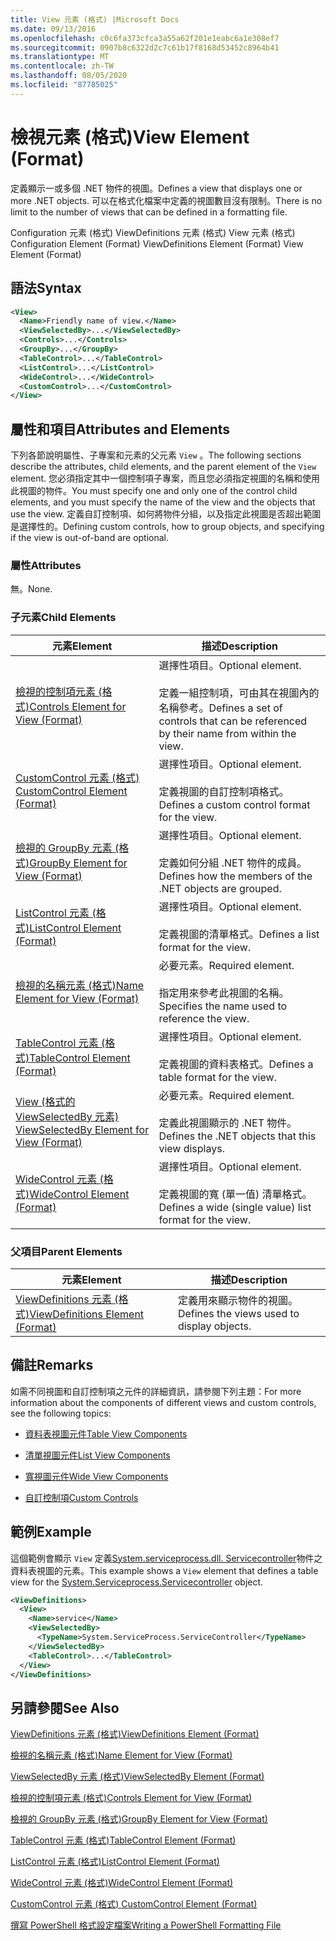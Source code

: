```yaml
---
title: View 元素 (格式) |Microsoft Docs
ms.date: 09/13/2016
ms.openlocfilehash: c0c6fa373cfca3a55a62f201e1eabc6a1e308ef7
ms.sourcegitcommit: 0907b8c6322d2c7c61b17f8168d53452c8964b41
ms.translationtype: MT
ms.contentlocale: zh-TW
ms.lasthandoff: 08/05/2020
ms.locfileid: "87785025"
---
```

# <a name="view-element-format"></a><span data-ttu-id="bc08b-102">檢視元素 (格式)</span><span class="sxs-lookup"><span data-stu-id="bc08b-102">View Element (Format)</span></span>

<span data-ttu-id="bc08b-103">定義顯示一或多個 .NET 物件的視圖。</span><span class="sxs-lookup"><span data-stu-id="bc08b-103">Defines a view that displays one or more .NET objects.</span></span> <span data-ttu-id="bc08b-104">可以在格式化檔案中定義的視圖數目沒有限制。</span><span class="sxs-lookup"><span data-stu-id="bc08b-104">There is no limit to the number of views that can be defined in a formatting file.</span></span>

<span data-ttu-id="bc08b-105">Configuration 元素 (格式) ViewDefinitions 元素 (格式) View 元素 (格式) </span><span class="sxs-lookup"><span data-stu-id="bc08b-105">Configuration Element (Format) ViewDefinitions Element (Format) View Element (Format)</span></span>

## <a name="syntax"></a><span data-ttu-id="bc08b-106">語法</span><span class="sxs-lookup"><span data-stu-id="bc08b-106">Syntax</span></span>

```xml
<View>
  <Name>Friendly name of view.</Name>
  <ViewSelectedBy>...</ViewSelectedBy>
  <Controls>...</Controls>
  <GroupBy>...</GroupBy>
  <TableControl>...</TableControl>
  <ListControl>...</ListControl>
  <WideControl>...</WideControl>
  <CustomControl>...</CustomControl>
</View>
```

## <a name="attributes-and-elements"></a><span data-ttu-id="bc08b-107">屬性和項目</span><span class="sxs-lookup"><span data-stu-id="bc08b-107">Attributes and Elements</span></span>

<span data-ttu-id="bc08b-108">下列各節說明屬性、子專案和元素的父元素 `View` 。</span><span class="sxs-lookup"><span data-stu-id="bc08b-108">The following sections describe the attributes, child elements, and the parent element of the `View` element.</span></span> <span data-ttu-id="bc08b-109">您必須指定其中一個控制項子專案，而且您必須指定視圖的名稱和使用此視圖的物件。</span><span class="sxs-lookup"><span data-stu-id="bc08b-109">You must specify one and only one of the control child elements, and you must specify the name of the view and the objects that use the view.</span></span> <span data-ttu-id="bc08b-110">定義自訂控制項、如何將物件分組，以及指定此視圖是否超出範圍是選擇性的。</span><span class="sxs-lookup"><span data-stu-id="bc08b-110">Defining custom controls, how to group objects, and specifying if the view is out-of-band are optional.</span></span>

### <a name="attributes"></a><span data-ttu-id="bc08b-111">屬性</span><span class="sxs-lookup"><span data-stu-id="bc08b-111">Attributes</span></span>

<span data-ttu-id="bc08b-112">無。</span><span class="sxs-lookup"><span data-stu-id="bc08b-112">None.</span></span>

### <a name="child-elements"></a><span data-ttu-id="bc08b-113">子元素</span><span class="sxs-lookup"><span data-stu-id="bc08b-113">Child Elements</span></span>

|<span data-ttu-id="bc08b-114">元素</span><span class="sxs-lookup"><span data-stu-id="bc08b-114">Element</span></span>|<span data-ttu-id="bc08b-115">描述</span><span class="sxs-lookup"><span data-stu-id="bc08b-115">Description</span></span>|
|-------------|-----------------|
|[<span data-ttu-id="bc08b-116">檢視的控制項元素 (格式)</span><span class="sxs-lookup"><span data-stu-id="bc08b-116">Controls Element for View (Format)</span></span>](./controls-element-for-view-format.md)|<span data-ttu-id="bc08b-117">選擇性項目。</span><span class="sxs-lookup"><span data-stu-id="bc08b-117">Optional element.</span></span><br /><br /> <span data-ttu-id="bc08b-118">定義一組控制項，可由其在視圖內的名稱參考。</span><span class="sxs-lookup"><span data-stu-id="bc08b-118">Defines a set of controls that can be referenced by their name from within the view.</span></span>|
|[<span data-ttu-id="bc08b-119">CustomControl 元素 (格式) </span><span class="sxs-lookup"><span data-stu-id="bc08b-119">CustomControl Element (Format)</span></span>](./customcontrol-element-for-groupby-format.md)|<span data-ttu-id="bc08b-120">選擇性項目。</span><span class="sxs-lookup"><span data-stu-id="bc08b-120">Optional element.</span></span><br /><br /> <span data-ttu-id="bc08b-121">定義視圖的自訂控制項格式。</span><span class="sxs-lookup"><span data-stu-id="bc08b-121">Defines a custom control format for the view.</span></span>|
|[<span data-ttu-id="bc08b-122">檢視的 GroupBy 元素 (格式)</span><span class="sxs-lookup"><span data-stu-id="bc08b-122">GroupBy Element for View (Format)</span></span>](./groupby-element-for-view-format.md)|<span data-ttu-id="bc08b-123">選擇性項目。</span><span class="sxs-lookup"><span data-stu-id="bc08b-123">Optional element.</span></span><br /><br /> <span data-ttu-id="bc08b-124">定義如何分組 .NET 物件的成員。</span><span class="sxs-lookup"><span data-stu-id="bc08b-124">Defines how the members of the .NET objects are grouped.</span></span>|
|[<span data-ttu-id="bc08b-125">ListControl 元素 (格式)</span><span class="sxs-lookup"><span data-stu-id="bc08b-125">ListControl Element (Format)</span></span>](./listcontrol-element-format.md)|<span data-ttu-id="bc08b-126">選擇性項目。</span><span class="sxs-lookup"><span data-stu-id="bc08b-126">Optional element.</span></span><br /><br /> <span data-ttu-id="bc08b-127">定義視圖的清單格式。</span><span class="sxs-lookup"><span data-stu-id="bc08b-127">Defines a list format for the view.</span></span>|
|[<span data-ttu-id="bc08b-128">檢視的名稱元素 (格式)</span><span class="sxs-lookup"><span data-stu-id="bc08b-128">Name Element for View (Format)</span></span>](./name-element-for-view-format.md)|<span data-ttu-id="bc08b-129">必要元素。</span><span class="sxs-lookup"><span data-stu-id="bc08b-129">Required element.</span></span><br /><br /> <span data-ttu-id="bc08b-130">指定用來參考此視圖的名稱。</span><span class="sxs-lookup"><span data-stu-id="bc08b-130">Specifies the name used to reference the view.</span></span>|
|[<span data-ttu-id="bc08b-131">TableControl 元素 (格式)</span><span class="sxs-lookup"><span data-stu-id="bc08b-131">TableControl Element (Format)</span></span>](./tablecontrol-element-format.md)|<span data-ttu-id="bc08b-132">選擇性項目。</span><span class="sxs-lookup"><span data-stu-id="bc08b-132">Optional element.</span></span><br /><br /> <span data-ttu-id="bc08b-133">定義視圖的資料表格式。</span><span class="sxs-lookup"><span data-stu-id="bc08b-133">Defines a table format for the view.</span></span>|
|[<span data-ttu-id="bc08b-134">View (格式的 ViewSelectedBy 元素) </span><span class="sxs-lookup"><span data-stu-id="bc08b-134">ViewSelectedBy Element for View (Format)</span></span>](./viewselectedby-element-format.md)|<span data-ttu-id="bc08b-135">必要元素。</span><span class="sxs-lookup"><span data-stu-id="bc08b-135">Required element.</span></span><br /><br /> <span data-ttu-id="bc08b-136">定義此視圖顯示的 .NET 物件。</span><span class="sxs-lookup"><span data-stu-id="bc08b-136">Defines the .NET objects that this view displays.</span></span>|
|[<span data-ttu-id="bc08b-137">WideControl 元素 (格式)</span><span class="sxs-lookup"><span data-stu-id="bc08b-137">WideControl Element (Format)</span></span>](./widecontrol-element-format.md)|<span data-ttu-id="bc08b-138">選擇性項目。</span><span class="sxs-lookup"><span data-stu-id="bc08b-138">Optional element.</span></span><br /><br /> <span data-ttu-id="bc08b-139">定義視圖的寬 (單一值) 清單格式。</span><span class="sxs-lookup"><span data-stu-id="bc08b-139">Defines a wide (single value) list format for the view.</span></span>|

### <a name="parent-elements"></a><span data-ttu-id="bc08b-140">父項目</span><span class="sxs-lookup"><span data-stu-id="bc08b-140">Parent Elements</span></span>

|<span data-ttu-id="bc08b-141">元素</span><span class="sxs-lookup"><span data-stu-id="bc08b-141">Element</span></span>|<span data-ttu-id="bc08b-142">描述</span><span class="sxs-lookup"><span data-stu-id="bc08b-142">Description</span></span>|
|-------------|-----------------|
|[<span data-ttu-id="bc08b-143">ViewDefinitions 元素 (格式)</span><span class="sxs-lookup"><span data-stu-id="bc08b-143">ViewDefinitions Element (Format)</span></span>](./viewdefinitions-element-format.md)|<span data-ttu-id="bc08b-144">定義用來顯示物件的視圖。</span><span class="sxs-lookup"><span data-stu-id="bc08b-144">Defines the views used to display objects.</span></span>|

## <a name="remarks"></a><span data-ttu-id="bc08b-145">備註</span><span class="sxs-lookup"><span data-stu-id="bc08b-145">Remarks</span></span>

<span data-ttu-id="bc08b-146">如需不同視圖和自訂控制項之元件的詳細資訊，請參閱下列主題：</span><span class="sxs-lookup"><span data-stu-id="bc08b-146">For more information about the components of different views and custom controls, see the following topics:</span></span>

- [<span data-ttu-id="bc08b-147">資料表視圖元件</span><span class="sxs-lookup"><span data-stu-id="bc08b-147">Table View Components</span></span>](./creating-a-table-view.md)

- [<span data-ttu-id="bc08b-148">清單視圖元件</span><span class="sxs-lookup"><span data-stu-id="bc08b-148">List View Components</span></span>](./creating-a-list-view.md)

- [<span data-ttu-id="bc08b-149">寬視圖元件</span><span class="sxs-lookup"><span data-stu-id="bc08b-149">Wide View Components</span></span>](./creating-a-wide-view.md)

- [<span data-ttu-id="bc08b-150">自訂控制項</span><span class="sxs-lookup"><span data-stu-id="bc08b-150">Custom Controls</span></span>](./creating-custom-controls.md)

## <a name="example"></a><span data-ttu-id="bc08b-151">範例</span><span class="sxs-lookup"><span data-stu-id="bc08b-151">Example</span></span>

<span data-ttu-id="bc08b-152">這個範例會顯示 `View` 定義[System.serviceprocess.dll. Servicecontroller](/dotnet/api/System.ServiceProcess.ServiceController)物件之資料表視圖的元素。</span><span class="sxs-lookup"><span data-stu-id="bc08b-152">This example shows a `View` element that defines a table view for the [System.Serviceprocess.Servicecontroller](/dotnet/api/System.ServiceProcess.ServiceController) object.</span></span>

```xml
<ViewDefinitions>
  <View>
    <Name>service</Name>
    <ViewSelectedBy>
      <TypeName>System.ServiceProcess.ServiceController</TypeName>
    </ViewSelectedBy>
    <TableControl>...</TableControl>
  </View>
</ViewDefinitions>

```

## <a name="see-also"></a><span data-ttu-id="bc08b-153">另請參閱</span><span class="sxs-lookup"><span data-stu-id="bc08b-153">See Also</span></span>

[<span data-ttu-id="bc08b-154">ViewDefinitions 元素 (格式)</span><span class="sxs-lookup"><span data-stu-id="bc08b-154">ViewDefinitions Element (Format)</span></span>](./viewdefinitions-element-format.md)

[<span data-ttu-id="bc08b-155">檢視的名稱元素 (格式)</span><span class="sxs-lookup"><span data-stu-id="bc08b-155">Name Element for View (Format)</span></span>](./name-element-for-view-format.md)

[<span data-ttu-id="bc08b-156">ViewSelectedBy 元素 (格式)</span><span class="sxs-lookup"><span data-stu-id="bc08b-156">ViewSelectedBy Element (Format)</span></span>](./viewselectedby-element-format.md)

[<span data-ttu-id="bc08b-157">檢視的控制項元素 (格式)</span><span class="sxs-lookup"><span data-stu-id="bc08b-157">Controls Element for View (Format)</span></span>](./controls-element-for-view-format.md)

[<span data-ttu-id="bc08b-158">檢視的 GroupBy 元素 (格式)</span><span class="sxs-lookup"><span data-stu-id="bc08b-158">GroupBy Element for View (Format)</span></span>](./groupby-element-for-view-format.md)

[<span data-ttu-id="bc08b-159">TableControl 元素 (格式)</span><span class="sxs-lookup"><span data-stu-id="bc08b-159">TableControl Element (Format)</span></span>](./tablecontrol-element-format.md)

[<span data-ttu-id="bc08b-160">ListControl 元素 (格式)</span><span class="sxs-lookup"><span data-stu-id="bc08b-160">ListControl Element (Format)</span></span>](./listcontrol-element-format.md)

[<span data-ttu-id="bc08b-161">WideControl 元素 (格式)</span><span class="sxs-lookup"><span data-stu-id="bc08b-161">WideControl Element (Format)</span></span>](./widecontrol-element-format.md)

[<span data-ttu-id="bc08b-162">CustomControl 元素 (格式) </span><span class="sxs-lookup"><span data-stu-id="bc08b-162">CustomControl Element (Format)</span></span>](./customcontrol-element-for-groupby-format.md)

[<span data-ttu-id="bc08b-163">撰寫 PowerShell 格式設定檔案</span><span class="sxs-lookup"><span data-stu-id="bc08b-163">Writing a PowerShell Formatting File</span></span>](./writing-a-powershell-formatting-file.md)
